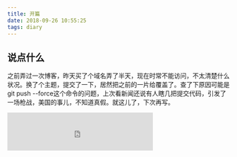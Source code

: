 ```yaml
---
title: 开篇
date: 2018-09-26 10:55:25
tags: diary
---
```

## 说点什么

  之前弄过一次博客，昨天买了个域名弄了半天，现在时常不能访问，不太清楚什么状况。换了个主题，提交了一下，居然把之前的一片给覆盖了。查了下原因可能是git push --force这个命令的问题，上次看新闻还说有人瞎几把提交代码，引发了一场枪战，美国的事儿，不知道真假。就这儿了，下次再写。

<iframe frameborder="no" border="0" marginwidth="0" marginheight="0" width=330 height=86 	src="http://music.163.com/outchain/player?type=2&id=25706282&auto=0&height=66"></iframe>

